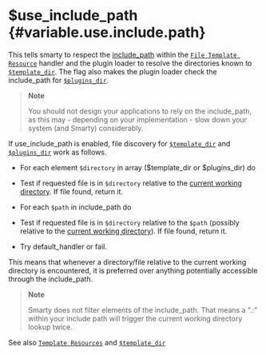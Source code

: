 \$use\_include\_path {#variable.use.include.path}
====================

This tells smarty to respect the
[include\_path](https://www.php.net/ini.core.php#ini.include-path) within
the [`File Template Resource`](#resources.file) handler and the plugin
loader to resolve the directories known to
[`$template_dir`](#variable.template.dir). The flag also makes the
plugin loader check the include\_path for
[`$plugins_dir`](#variable.plugins.dir).

> **Note**
>
> You should not design your applications to rely on the include\_path,
> as this may - depending on your implementation - slow down your system
> (and Smarty) considerably.

If use\_include\_path is enabled, file discovery for
[`$template_dir`](#variable.template.dir) and
[`$plugins_dir`](#variable.plugins.dir) work as follows.

- For each element `$directory` in array (\$template\_dir or
  \$plugins\_dir) do

- Test if requested file is in `$directory` relative to the [current
  working directory](https://www.php.net/function.getcwd.php). If file
  found, return it.

- For each `$path` in include\_path do

- Test if requested file is in `$directory` relative to the `$path`
  (possibly relative to the [current working
  directory](https://www.php.net/function.getcwd.php)). If file found,
  return it.

- Try default\_handler or fail.

This means that whenever a directory/file relative to the current
working directory is encountered, it is preferred over anything
potentially accessible through the include\_path.

> **Note**
>
> Smarty does not filter elements of the include\_path. That means a
> \".:\" within your include path will trigger the current working
> directory lookup twice.

See also [`Template Resources`](#resources) and
[`$template_dir`](#variable.template.dir)
